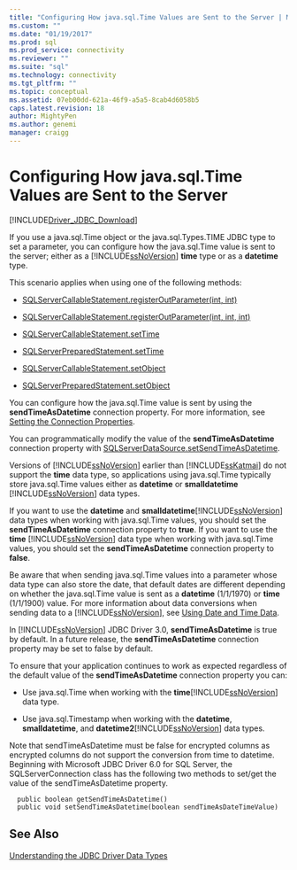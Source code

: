 ```yaml
---
title: "Configuring How java.sql.Time Values are Sent to the Server | Microsoft Docs"
ms.custom: ""
ms.date: "01/19/2017"
ms.prod: sql
ms.prod_service: connectivity
ms.reviewer: ""
ms.suite: "sql"
ms.technology: connectivity
ms.tgt_pltfrm: ""
ms.topic: conceptual
ms.assetid: 07eb00dd-621a-46f9-a5a5-8cab4d6058b5
caps.latest.revision: 18
author: MightyPen
ms.author: genemi
manager: craigg
---
```

# Configuring How java.sql.Time Values are Sent to the Server
[!INCLUDE[Driver_JDBC_Download](../../includes/driver_jdbc_download.md)]

  If you use a java.sql.Time object or the java.sql.Types.TIME JDBC type to set a parameter, you can configure how the java.sql.Time value is sent to the server; either as a [!INCLUDE[ssNoVersion](../../includes/ssnoversion_md.md)] **time** type or as a **datetime** type.  
  
 This scenario applies when using one of the following methods:  
  
-   [SQLServerCallableStatement.registerOutParameter(int, int)](../../connect/jdbc/reference/registeroutparameter-method-int-int.md)  
  
-   [SQLServerCallableStatement.registerOutParameter(int, int, int)](../../connect/jdbc/reference/registeroutparameter-method-int-int-int.md)  
  
-   [SQLServerCallableStatement.setTime](../../connect/jdbc/reference/settime-method-sqlservercallablestatement.md)  
  
-   [SQLServerPreparedStatement.setTime](../../connect/jdbc/reference/settime-method-sqlserverpreparedstatement.md)  
  
-   [SQLServerCallableStatement.setObject](../../connect/jdbc/reference/setobject-method-sqlservercallablestatement.md)  
  
-   [SQLServerPreparedStatement.setObject](../../connect/jdbc/reference/setobject-method-sqlserverpreparedstatement.md)  
  
 You can configure how the java.sql.Time value is sent by using the **sendTimeAsDatetime** connection property. For more information, see [Setting the Connection Properties](../../connect/jdbc/setting-the-connection-properties.md).  
  
 You can programmatically modify the value of the **sendTimeAsDatetime** connection property with [SQLServerDataSource.setSendTimeAsDatetime](../../connect/jdbc/reference/setsendtimeasdatetime-method-sqlserverdatasource.md).  
  
 Versions of [!INCLUDE[ssNoVersion](../../includes/ssnoversion_md.md)] earlier than [!INCLUDE[ssKatmai](../../includes/sskatmai_md.md)] do not support the **time** data type, so applications using java.sql.Time typically store java.sql.Time values either as **datetime** or **smalldatetime** [!INCLUDE[ssNoVersion](../../includes/ssnoversion_md.md)] data types.  
  
 If you want to use the **datetime** and **smalldatetime**[!INCLUDE[ssNoVersion](../../includes/ssnoversion_md.md)] data types when working with java.sql.Time values, you should set the **sendTimeAsDatetime** connection property to **true**. If you want to use the **time** [!INCLUDE[ssNoVersion](../../includes/ssnoversion_md.md)] data type when working with java.sql.Time values, you should set the **sendTimeAsDatetime** connection property to **false**.  
  
 Be aware that when sending java.sql.Time values into a parameter whose data type can also store the date, that default dates are different depending on whether the java.sql.Time value is sent as a **datetime** (1/1/1970) or **time** (1/1/1900) value. For more information about data conversions when sending data to a [!INCLUDE[ssNoVersion](../../includes/ssnoversion_md.md)], see [Using Date and Time Data](http://go.microsoft.com/fwlink/?LinkID=145211).  
  
 In [!INCLUDE[ssNoVersion](../../includes/ssnoversion_md.md)] JDBC Driver 3.0, **sendTimeAsDatetime** is true by default. In a future release, the **sendTimeAsDatetime** connection property may be set to false by default.  
  
 To ensure that your application continues to work as expected regardless of the default value of the **sendTimeAsDatetime** connection property you can:  
  
-   Use java.sql.Time when working with the **time**[!INCLUDE[ssNoVersion](../../includes/ssnoversion_md.md)] data type.  
  
-   Use java.sql.Timestamp when working with the **datetime**, **smalldatetime**, and **datetime2**[!INCLUDE[ssNoVersion](../../includes/ssnoversion_md.md)] data types.  
  
Note that sendTimeAsDatetime must be false for encrypted columns as encrypted columns do not support the conversion from time to datetime. Beginning with Microsoft JDBC Driver 6.0 for SQL Server, the SQLServerConnection class has the following two methods to set/get the value of the sendTimeAsDatetime property.

```
  public boolean getSendTimeAsDatetime()
  public void setSendTimeAsDatetime(boolean sendTimeAsDateTimeValue)
```
  
## See Also  
 [Understanding the JDBC Driver Data Types](../../connect/jdbc/understanding-the-jdbc-driver-data-types.md)  
  
  
